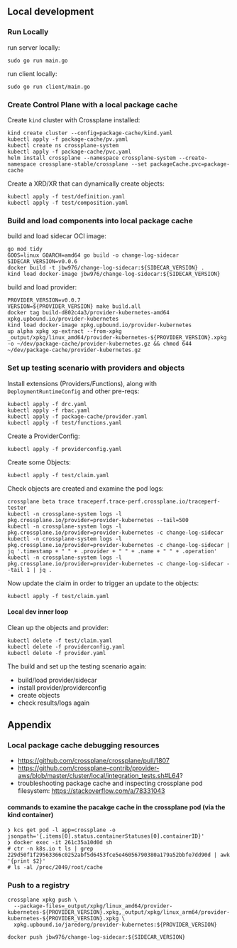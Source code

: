 ## Local development

### Run Locally

run server locally:
```
sudo go run main.go
```

run client locally:
```
sudo go run client/main.go
```

### Create Control Plane with a local package cache

Create `kind` cluster with Crossplane installed:
```
kind create cluster --config=package-cache/kind.yaml
kubectl apply -f package-cache/pv.yaml
kubectl create ns crossplane-system
kubectl apply -f package-cache/pvc.yaml
helm install crossplane --namespace crossplane-system --create-namespace crossplane-stable/crossplane --set packageCache.pvc=package-cache
```

Create a XRD/XR that can dynamically create objects:
```
kubectl apply -f test/definition.yaml
kubectl apply -f test/composition.yaml
```

### Build and load components into local package cache

build and load sidecar OCI image:
```
go mod tidy
GOOS=linux GOARCH=amd64 go build -o change-log-sidecar
SIDECAR_VERSION=v0.0.6
docker build -t jbw976/change-log-sidecar:${SIDECAR_VERSION} .
kind load docker-image jbw976/change-log-sidecar:${SIDECAR_VERSION}
```

build and load provider:
```
PROVIDER_VERSION=v0.0.7
VERSION=${PROVIDER_VERSION} make build.all
docker tag build-d802c4a3/provider-kubernetes-amd64 xpkg.upbound.io/provider-kubernetes
kind load docker-image xpkg.upbound.io/provider-kubernetes
up alpha xpkg xp-extract --from-xpkg _output/xpkg/linux_amd64/provider-kubernetes-${PROVIDER_VERSION}.xpkg -o ~/dev/package-cache/provider-kubernetes.gz && chmod 644 ~/dev/package-cache/provider-kubernetes.gz
```

### Set up testing scenario with providers and objects

Install extensions (Providers/Functions), along with `DeploymentRuntimeConfig` and other pre-reqs:
```
kubectl apply -f drc.yaml
kubectl apply -f rbac.yaml
kubectl apply -f package-cache/provider.yaml
kubectl apply -f test/functions.yaml
```

Create a ProviderConfig:
```
kubectl apply -f providerconfig.yaml
```

Create some Objects:
```
kubectl apply -f test/claim.yaml
```

Check objects are created and examine the pod logs:
```
crossplane beta trace traceperf.trace-perf.crossplane.io/traceperf-tester
kubectl -n crossplane-system logs -l pkg.crossplane.io/provider=provider-kubernetes --tail=500
kubectl -n crossplane-system logs -l pkg.crossplane.io/provider=provider-kubernetes -c change-log-sidecar
kubectl -n crossplane-system logs -l pkg.crossplane.io/provider=provider-kubernetes -c change-log-sidecar | jq '.timestamp + " " + .provider + " " + .name + " " + .operation'
kubectl -n crossplane-system logs -l pkg.crossplane.io/provider=provider-kubernetes -c change-log-sidecar --tail 1 | jq .
```

Now update the claim in order to trigger an update to the objects:
```
kubectl apply -f test/claim.yaml
```

#### Local dev inner loop

Clean up the objects and provider:
```
kubectl delete -f test/claim.yaml
kubectl delete -f providerconfig.yaml
kubectl delete -f provider.yaml
```

The build and set up the testing scenario again:
* build/load provider/sidecar
* install provider/providerconfig
* create objects
* check results/logs again

## Appendix

### Local package cache debugging resources

* https://github.com/crossplane/crossplane/pull/1807 
* https://github.com/crossplane-contrib/provider-aws/blob/master/cluster/local/integration_tests.sh#L64?
* troubleshooting package cache and inspecting crossplane pod filesystem: https://stackoverflow.com/a/78331043 

#### commands to examine the pacakge cache in the crossplane pod (via the kind container)
```
❯ kcs get pod -l app=crossplane -o jsonpath='{.items[0].status.containerStatuses[0].containerID}'
❯ docker exec -it 261c35a10d0d sh
# ctr -n k8s.io t ls | grep 229d50f1f29563366c0252abf5d6453fce5e46056790380a179a52bbfe7dd90d | awk '{print $2}'
# ls -al /proc/2049/root/cache
```

### Push to a registry
```
crossplane xpkg push \
  --package-files=_output/xpkg/linux_amd64/provider-kubernetes-${PROVIDER_VERSION}.xpkg,_output/xpkg/linux_arm64/provider-kubernetes-${PROVIDER_VERSION}.xpkg \
  xpkg.upbound.io/jaredorg/provider-kubernetes:${PROVIDER_VERSION}

docker push jbw976/change-log-sidecar:${SIDECAR_VERSION}
```